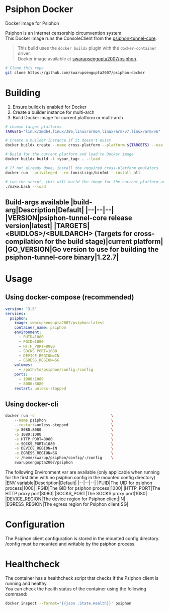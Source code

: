 
# Psiphon Docker
Docker image for Psiphon

Psiphon is an Internet censorship circumvention system. <br>
This Docker image runs the ConsoleClient from the [psiphon-tunnel-core](https://github.com/Psiphon-Labs/psiphon-tunnel-core "psiphon-tunnel-core").

> This build uses the `docker buildx` plugin with the `docker-container` driver. <br>
> Docker image available at [swarupsengupta2007/psiphon](https://hub.docker.com/r/swarupsengupta2007/psiphon "swarupsengupta2007/psiphon"). <br>

```bash
# Clone this repo
git clone https://github.com/swarupsengupta2007/psiphon-docker
```

# Building<br>

1. Ensure buildx is enabled for Docker
2. Create a builder instance for multi-arch
3. Build Docker image for current platform or multi-arch
```bash
# choose target platforms
TARGETS="linux/amd64,linux/386,linux/arm64,linux/arm/v7,linux/arm/v6"

# Create a builder instance if it doesn't exist
docker buildx create --name cross-platform --platform ${TARGETS} --use 

# Build for the current platform and load to Docker image
docker buildx build -t <your_tag> . --load

# If not already done, install the required cross-platform emulators
docker run --privileged --rm tonistiigi/binfmt --install all

# run the script, this will build the image for the current platform and load it to Docker
./make.bash --load
```

Build-args available
|build-arg|Description|Default|
|--|--|--|
|VERSION|psiphon-tunnel-core release version|latest|
|TARGETS|\<BUIDLOS\>/\<BUILDARCH\> (Targets for cross-compilation for the build stage)|current platform|
|GO_VERSION|Go version to use for building the psiphon-tunnel-core binary|1.22.7|
---

# Usage

## Using docker-compose (recommended) <br>
```yaml
version: "3.5"
services:
  psiphon:
    image: swarupsengupta2007/psiphon:latest
    container_name: psiphon
    environment:
      - PUID=1000
      - PGID=1000
      - HTTP_PORT=8080
      - SOCKS_PORT=1080
      - DEVICE_REGION=IN
      - EGRESS_REGION=SG
    volumes:
      - /path/to/psiphon/config:/config
    ports:
      - 1080:1080
      - 8080:8080
    restart: unless-stopped
```

## Using docker-cli <br>
```bash
docker run -d                                  \
    --name psiphon                             \
    --restart=unless-stopped                   \
    -p 8080:8080                               \
    -p 1080:1080                               \
    -e HTTP_PORT=8080                          \
    -e SOCKS_PORT=1080                         \
    -e DEVICE_REGION=IN                        \
    -e EGRESS_REGION=SG                        \
    -v /home/swarup/psiphon/config/:/config    \
    swarupsengupta2007/psiphon
```

The following Environment var are available (only applicable when running for the first time with no psiphon.config in the mounted config directory)<br>
|ENV variable|Description|Default|
|--|--|--|
|PUID|The UID for psiphon process|1000|
|PGID|The GID for psiphon process|1000|
|HTTP_PORT|The HTTP proxy port|8080|
|SOCKS_PORT|The SOCKS proxy port|1080|
|DEVICE_REGION|The device region for Psiphon client|IN|
|EGRESS_REGION|The egress region for Psiphon client|SG|

# Configuration
The Psiphon client configuration is stored in the mounted config directory. /config must be mounted and writable by the psiphon process. <br>

# Healthcheck
The container has a healthcheck script that checks if the Psiphon client is running and healthy. <br>
You can check the health status of the container using the following command:
```bash
docker inspect --format='{{json .State.Health}}' psiphon
```
